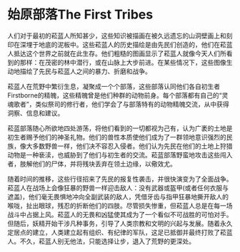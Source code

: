 # 始原部落The First Tribes

人们对于最初的菘蓝人所知甚少，这些知识被描画在被久远遗忘的山洞壁画上和刻印在深埋于地底的泥板中。这些菘蓝人的历史描绘是由先民们创造的，他们在菘蓝人抵达这个世界之前就在此生存。他们粗糙的图画显示了菘蓝人就像今天人们所看到的那样：在茂密的林中潜行，或在山脉上大步前进。在某些情况下，这些图像生动地描绘了先民与菘蓝人之间的暴力、折磨和战争。

菘蓝人在荒野中繁衍生息，凝聚成一个个部落，这些部落认同他们各自初生者Firstborne的精魄，这些精魄曾是他们种群的动物前身。每个部落都有自己的“灵魂歌者”，类似祭司的修行者，他们学会了与部落特有的动物精魄交流，从中获得洞察、信息和建议。

菘蓝部落随心所欲地四处游荡，将他们看到的一切都视为己有，认为广袤的土地是初生者赐予他们的神圣礼物。他们的兽性本质使他们成为了一群领地意识强烈的民族，像大多数野兽一样，他们决不容忍入侵者。他们认为先民在他们的土地上狩猎动物是一种亵渎，也威胁到了他们与初生者的交流。菘蓝部落野蛮地攻击这些闯入者，肢解他们的尸体，并将残块丢弃在领土边缘，以儆效尤。

随着时间的推移，这些行径招来了先民的报复性袭击，并很快演变为了全面战争。菘蓝人在战场上会像狂暴的野兽一样迎击敌人：没有武器或盔甲(或者任何衣服与遮盖)，他们毫无畏惧地冲向全副武装的敌人，凭借牙齿与指甲狂暴地撕开敌人的喉咙，扯出眼球，残忍的折断他们的四肢。尽管损失惨重，但菘蓝人总是在每一场战斗中占据上风。菘蓝人的无畏和凶猛使其成为了一个看似不可战胜的可怕对手。但随后，妖精开始干涉凡种事务，引导了人类宗教和文明的兴起与发展。随着永久定居点的建立，人类建立起有组织、有纪律的军队，这足已抵御并最终打败了菘蓝人。不久，菘蓝人别无他法，只能选择让步，退入了荒野的更深处。
